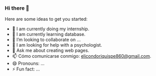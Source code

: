 ### Hi there 👋

Here are some ideas to get you started:

- 🔭 I am currently doing my internship.
- 🌱 I am currently learning database.
- 👯 I’m looking to collaborate on ...
- 🤔 I am looking for help with a psychologist.
- 💬 Ask me about creating web pages.
- 📫 Cómo comunicarse conmigo: elicondoriquispe860@gmail.com.
- 😄 Pronouns: ...
- ⚡ Fun fact: ...

